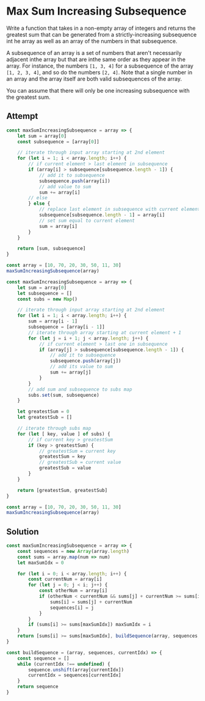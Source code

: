 # Max Sum Increasing Subsequence
Write a function that takes in a non-empty array of integers and returns the greatest sum that can be generated from a strictly-increasing subsequence int he array as well as an array of the numbers in that subsequence.

A subsequence of an array is a set of numbers that aren't necessarily adjacent inthe array but that are inthe same order as they appear in the array. For instance, the numbers `[1, 3, 4]` for a subsequence of the array `[1, 2, 3, 4]`, and so do the numbers `[2, 4]`. Note that a single number in an array and the array itself are both valid subsequences of the array.

You can assume that there will only be one increasing subsequence with the greatest sum.

## Attempt
```js
const maxSumIncreasingSubsequence = array => {
    let sum = array[0]
    const subsequence = [array[0]]

    // iterate through input array starting at 2nd element
    for (let i = 1; i < array.length; i++) {
        // if current element > last element in subsequence
        if (array[i] > subsequence[subsequence.length - 1]) {
            // add it to subsequence
            subsequence.push(array[i])
            // add value to sum
            sum += array[i]
        // else
        } else {
            // replace last element in subsequence with current element
            subsequence[subsequence.length - 1] = array[i]
            // set sum equal to current element
            sum = array[i]
        }
    }

    return [sum, subsequence]
}

const array = [10, 70, 20, 30, 50, 11, 30]
maxSumIncreasingSubsequence(array)
```

```js
const maxSumIncreasingSubsequence = array => {
    let sum = array[0]
    let subsequence = []
    const subs = new Map()

    // iterate through input array starting at 2nd element
    for (let i = 1; i < array.length; i++) {
        sum = array[i - 1]
        subsequence = [array[i - 1]]
        // iterate through array starting at current element + 1
        for (let j = i + 1; j < array.length; j++) {
            // if current element > last one in subsequence
            if (array[j] > subsequence[subsequence.length - 1]) {
                // add it to subsequence
                subsequence.push(array[j])
                // add its value to sum
                sum += array[j]
            }
        }
        // add sum and subsequence to subs map
        subs.set(sum, subsequence)
    }

    let greatestSum = 0
    let greatestSub = []

    // iterate through subs map
    for (let [ key, value ] of subs) {
        // if current key > greatestSum
        if (key > greatestSum) {
            // greatestSum = current key
            greatestSum = key
            // greatestSub = current value
            greatestSub = value
        }
    }

    return [greatestSum, greatestSub]
}

const array = [10, 70, 20, 30, 50, 11, 30]
maxSumIncreasingSubsequence(array)
```

## Solution
```js
const maxSumIncreasingSubsequence = array => {
    const sequences = new Array(array.length)
    const sums = array.map(num => num)
    let maxSumIdx = 0

    for (let i = 0; i < array.length; i++) {
        const currentNum = array[i]
        for (let j = 0; j < i; j++) {
            const otherNum = array[i]
            if (otherNum < currentNum && sums[j] + currentNum >= sums[i]) {
                sums[i] = sums[j] + currentNum
                sequences[i] = j
            }
        }
        if (sums[i] >= sums[maxSumIdx]) maxSumIdx = i
    }
    return [sums[i] >= sums[maxSumIdx], buildSequence(array, sequences, maxSumIdx)]
}

const buildSequence = (array, sequences, currentIdx) => {
    const sequence = []
    while (currentIdx !== undefined) {
        sequence.unshift(array[currentIdx])
        currentIdx = sequences[currentIdx]
    }
    return sequence
}
```
